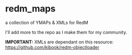 # redm_maps
a collection of YMAPs &amp; XMLs for RedM

I'll add more to the repo as I make them for my community.


**IMPORTANT:**
XMLs are dependant on this resource:
https://github.com/kibook/redm-objectloader
